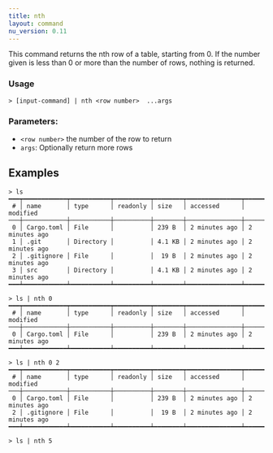 ```yaml
---
title: nth
layout: command
nu_version: 0.11
---
```


This command returns the nth row of a table, starting from 0.
If the number given is less than 0 or more than the number of rows, nothing is returned.

### Usage
```shell
> [input-command] | nth <row number>  ...args
```
### Parameters:
* `<row number>` the number of the row to return
* `args`: Optionally return more rows

## Examples
```shell
> ls
━━━┯━━━━━━━━━━━━┯━━━━━━━━━━━┯━━━━━━━━━━┯━━━━━━━━┯━━━━━━━━━━━━━━━┯━━━━━━━━━━━━━━━
 # │ name       │ type      │ readonly │ size   │ accessed      │ modified
───┼────────────┼───────────┼──────────┼────────┼───────────────┼───────────────
 0 │ Cargo.toml │ File      │          │ 239 B  │ 2 minutes ago │ 2 minutes ago
 1 │ .git       │ Directory │          │ 4.1 KB │ 2 minutes ago │ 2 minutes ago
 2 │ .gitignore │ File      │          │  19 B  │ 2 minutes ago │ 2 minutes ago
 3 │ src        │ Directory │          │ 4.1 KB │ 2 minutes ago │ 2 minutes ago
━━━┷━━━━━━━━━━━━┷━━━━━━━━━━━┷━━━━━━━━━━┷━━━━━━━━┷━━━━━━━━━━━━━━━┷━━━━━━━━━━━━━━━

> ls | nth 0
━━━┯━━━━━━━━━━━━┯━━━━━━━━━━━┯━━━━━━━━━━┯━━━━━━━━┯━━━━━━━━━━━━━━━┯━━━━━━━━━━━━━━━
 # │ name       │ type      │ readonly │ size   │ accessed      │ modified
───┼────────────┼───────────┼──────────┼────────┼───────────────┼───────────────
 0 │ Cargo.toml │ File      │          │ 239 B  │ 2 minutes ago │ 2 minutes ago
━━━┷━━━━━━━━━━━━┷━━━━━━━━━━━┷━━━━━━━━━━┷━━━━━━━━┷━━━━━━━━━━━━━━━┷━━━━━━━━━━━━━━━

> ls | nth 0 2
━━━┯━━━━━━━━━━━━┯━━━━━━━━━━━┯━━━━━━━━━━┯━━━━━━━━┯━━━━━━━━━━━━━━━┯━━━━━━━━━━━━━━━
 # │ name       │ type      │ readonly │ size   │ accessed      │ modified
───┼────────────┼───────────┼──────────┼────────┼───────────────┼───────────────
 0 │ Cargo.toml │ File      │          │ 239 B  │ 2 minutes ago │ 2 minutes ago
 2 │ .gitignore │ File      │          │  19 B  │ 2 minutes ago │ 2 minutes ago
━━━┷━━━━━━━━━━━━┷━━━━━━━━━━━┷━━━━━━━━━━┷━━━━━━━━┷━━━━━━━━━━━━━━━┷━━━━━━━━━━━━━━━

> ls | nth 5
```
